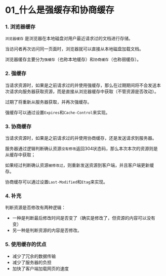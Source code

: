 # 01_什么是强缓存和协商缓存

### 1. 浏览器缓存

`浏览器缓存` 是浏览器在本地磁盘对用户最近请求过的文档进行存储。

当访问者再次访问同一页面时，浏览器就可以直接从本地磁盘加载文档。

浏览器缓存主要分为`强缓存`（也称本地缓存）和`协商缓存`（也称弱缓存）。

### 2. 强缓存

当请求资源时，如果是之前请求过的并使用强缓存，那么在过期期间将不会发送本次请求向服务器获取资源，而是直接从浏览器缓存中获取（不管资源是否改动）。

过期了将重新从服务器获取，并再次强缓存。

强缓存可以通过设置`Expires`和`Cache-Control`来实现。

### 3. 协商缓存

当请求资源时，如果是之前请求过的并使用协商缓存，还是发送请求到服务器。

服务器通过逻辑判断确认资源`没有修改`返回304状态码，那么本次本次的资源则是从缓存中获取；

如果经过判断确认资源`被修改过`，则重新发送资源到客户端，并且客户端更新缓存。

协商缓存可以通过设置`Last-Modified`和`Etag`来实现。

### 4. 补充

判断资源是否修改有两种逻辑：

- 一种是判断最后修改时间是否变了（确实是修改了，但资源的内容可以没有变）
- 另一种是判断资源的内容是否修改。

### 5. 使用缓存的优点

- 减少了冗余的数据传输
- 减少了服务器的负担
- 加快了客户端加载网页的速度
